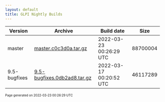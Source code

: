 ```yaml
---
layout: default
title: GLPI Nightly Builds
---
```


Version|Archive|Build date|Size
---|---|---|---
master|[master.c0c3d0a.tar.gz](master.c0c3d0a.tar.gz)|2022-03-23 00:26:29 UTC|88700004
9.5-bugfixes|[9.5-bugfixes.0db2ad8.tar.gz](9.5-bugfixes.0db2ad8.tar.gz)|2022-03-17 00:20:52 UTC|46117289

<font size="1">Page generated on 2022-03-23 00:26:29 UTC</font>
